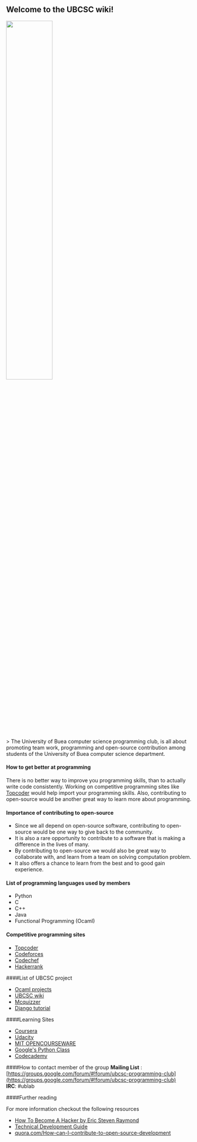 ## Welcome to the UBCSC wiki!

<img src="https://github.com/ubcsc/ubcscwiki/blob/master/pics/image-20160524.jpg" width="50%">  
<br />
> 	The University of Buea computer science programming club, is all about promoting team work, programming and open-source contribution among students of the University of Buea computer science department. 

#### How to get better at programming

There is no better way to improve you programming skills, than to actually write code consistently. Working on competitive programming sites like [Topcoder](https://www.topcoder.com) would help import your programming skills. Also, contributing to open-source would be another great way to learn more about programming. 

#### Importance of contributing to open-source
- Since we all depend on open-source software, contributing to open-source would be one way to give back to the community.
- It is also a rare opportunity to contribute to a software that is making a difference in the lives of many.
- By contributing to open-source we would also be great way to collaborate with, and learn from a team on solving computation problem.
- It also offers a chance to learn from the best and to good gain experience.
 
#### List of programming languages used by members
- Python
- C
- C++
- Java
- Functional Programming (Ocaml)

#### Competitive programming sites
- [Topcoder](https://www.topcoder.com)
- [Codeforces](http://codeforces.com/)
- [Codechef](https://www.codechef.com/)
- [Hackerrank](https://www.hackerrank.com/)

####List of UBCSC project 
- [Ocaml projects](https://github.com/ubcsc/ocaml-projects)
- [UBCSC wiki](https://github.com/ubcsc/ubcscwiki)
- [Mcquizzer](https://github.com/ubcsc/mcquizzer)
- [Django tutorial](https://github.com/ubcsc/django_tut)

####Learning Sites
- [Coursera](https://www.coursera.org/)
- [Udacity](https://www.udacity.com/)
- [MIT OPENCOURSEWARE](http://ocw.mit.edu/index.htm)
- [Google's Python Class ](https://developers.google.com/edu/python/)
- [Codecademy](https://www.codecademy.com/)


####How to contact member of the group
**Mailing List** : [https://groups.google.com/forum/#!forum/ubcsc-programming-club](https://groups.google.com/forum/#!forum/ubcsc-programming-club)  
**IRC**: #ublab

####Further reading  

For more information checkout the following resources

- [How To Become A Hacker by Eric Steven Raymond](http://www.catb.org/esr/faqs/hacker-howto.html)
- [ Technical Development Guide](https://www.google.com/about/careers/students/guide-to-technical-development.html)
- [quora.com/How-can-I-contribute-to-open-source-development](https://www.quora.com/How-can-I-contribute-to-open-source-development)